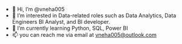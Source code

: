 - 👋 Hi, I’m @vneha005
- 👀 I’m interested in Data-related roles such as Data Analytics, Data Engineers BI Analyst, and BI developer.
- 🌱 I’m currently learning Python, SQL, Power BI
- 📫 you can reach me via email at vneha005@outlook.com

<!---
vneha005/vneha005 is a ✨ special ✨ repository because its `README.md` (this file) appears on your GitHub profile.
You can click the Preview link to take a look at your changes.
--->
